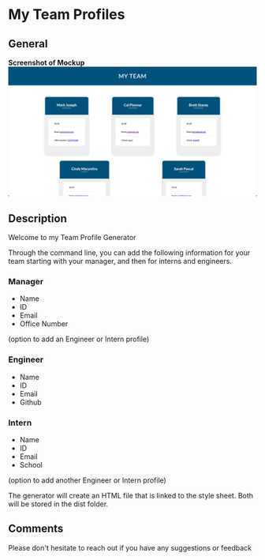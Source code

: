 # My Team Profiles

## General

**Screenshot of Mockup**
![Demo Recording](dist/assets/img/my-team-profiles-mockup.png)

## Description

Welcome to my Team Profile Generator

Through the command line, you can add the following information for your team starting with your manager, and then for interns and engineers.

### Manager

- Name
- ID
- Email
- Office Number

(option to add an Engineer or Intern profile)

### Engineer

- Name
- ID
- Email
- Github

### Intern

- Name
- ID
- Email
- School

(option to add another Engineer or Intern profile)

The generator will create an HTML file that is linked to the style sheet. Both will be stored in the dist folder.

## Comments

Please don't hesitate to reach out if you have any suggestions or feedback
